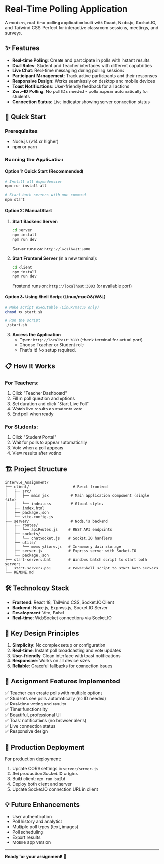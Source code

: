 # Real-Time Polling Application

A modern, real-time polling application built with React, Node.js, Socket.IO, and Tailwind CSS. Perfect for interactive classroom sessions, meetings, and surveys.

## ✨ Features

- **Real-time Polling**: Create and participate in polls with instant results
- **Dual Roles**: Student and Teacher interfaces with different capabilities  
- **Live Chat**: Real-time messaging during polling sessions
- **Participant Management**: Track active participants and their responses
- **Responsive Design**: Works seamlessly on desktop and mobile devices
- **Toast Notifications**: User-friendly feedback for all actions
- **Zero-ID Polling**: No poll IDs needed - polls appear automatically for students
- **Connection Status**: Live indicator showing server connection status

## 🚀 Quick Start

### Prerequisites
- Node.js (v14 or higher)
- npm or yarn

### Running the Application

#### Option 1: Quick Start (Recommended)
```bash
# Install all dependencies
npm run install-all

# Start both servers with one command
npm start
```

#### Option 2: Manual Start
1. **Start Backend Server**:
   ```bash
   cd server
   npm install
   npm run dev
   ```
   Server runs on: `http://localhost:5000`

2. **Start Frontend Server** (in a new terminal):
   ```bash
   cd client
   npm install
   npm run dev
   ```
   Frontend runs on: `http://localhost:3003` (or available port)

#### Option 3: Using Shell Script (Linux/macOS/WSL)
```bash
# Make script executable (Linux/macOS only)
chmod +x start.sh

# Run the script
./start.sh
```

3. **Access the Application**:
   - Open: `http://localhost:3003` (check terminal for actual port)
   - Choose Teacher or Student role
   - That's it! No setup required.

## 📋 How It Works

### For Teachers:
1. Click "Teacher Dashboard"
2. Fill in poll question and options
3. Set duration and click "Start Live Poll"
4. Watch live results as students vote
5. End poll when ready

### For Students:
1. Click "Student Portal"
2. Wait for polls to appear automatically
3. Vote when a poll appears
4. View results after voting

## 🏗️ Project Structure

```
intervue_Assignment/
├── client/                    # React frontend
│   ├── src/
│   │   ├── main.jsx          # Main application component (single file)
│   │   └── index.css         # Global styles
│   ├── index.html
│   ├── package.json
│   └── vite.config.js
├── server/                   # Node.js backend
│   ├── routes/
│   │   └── apiRoutes.js     # REST API endpoints
│   ├── sockets/
│   │   └── chatSocket.js    # Socket.IO handlers  
│   ├── utils/
│   │   └── memoryStore.js   # In-memory data storage
│   ├── server.js            # Express server with Socket.IO
│   └── package.json
├── start-servers.bat        # Windows batch script to start both servers
├── start-servers.ps1        # PowerShell script to start both servers
└── README.md
```

## 🛠️ Technology Stack

- **Frontend**: React 18, Tailwind CSS, Socket.IO Client
- **Backend**: Node.js, Express.js, Socket.IO Server
- **Development**: Vite, Babel
- **Real-time**: WebSocket connections via Socket.IO

## 🎯 Key Design Principles

1. **Simplicity**: No complex setup or configuration
2. **Real-time**: Instant poll broadcasting and vote updates
3. **User-friendly**: Clean interface with toast notifications
4. **Responsive**: Works on all device sizes
5. **Reliable**: Graceful fallbacks for connection issues

## 📝 Assignment Features Implemented

✅ Teacher can create polls with multiple options  
✅ Students see polls automatically (no ID needed)  
✅ Real-time voting and results  
✅ Timer functionality  
✅ Beautiful, professional UI  
✅ Toast notifications (no browser alerts)  
✅ Live connection status  
✅ Responsive design  

## 🚀 Production Deployment

For production deployment:

1. Update CORS settings in `server/server.js`
2. Set production Socket.IO origins
3. Build client: `npm run build`
4. Deploy both client and server
5. Update Socket.IO connection URL in client

## 💡 Future Enhancements

- User authentication
- Poll history and analytics
- Multiple poll types (text, images)
- Poll scheduling
- Export results
- Mobile app version

---

**Ready for your assignment! 🎯**

